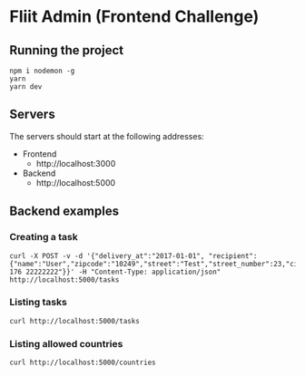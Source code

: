 # Fliit Admin (Frontend Challenge)

## Running the project

```
npm i nodemon -g
yarn
yarn dev
```

## Servers

The servers should start at the following addresses:

* Frontend
  * http://localhost:3000
* Backend
  * http://localhost:5000

## Backend examples

### Creating a task
```
curl -X POST -v -d '{"delivery_at":"2017-01-01", "recipient":{"name":"User","zipcode":"10249","street":"Test","street_number":23,"city":"Berlin","state":"Berlin","country":"germany","phone":"+49 176 22222222"}}' -H "Content-Type: application/json" http://localhost:5000/tasks
```

### Listing tasks
```
curl http://localhost:5000/tasks
```

### Listing allowed countries
```
curl http://localhost:5000/countries
```
